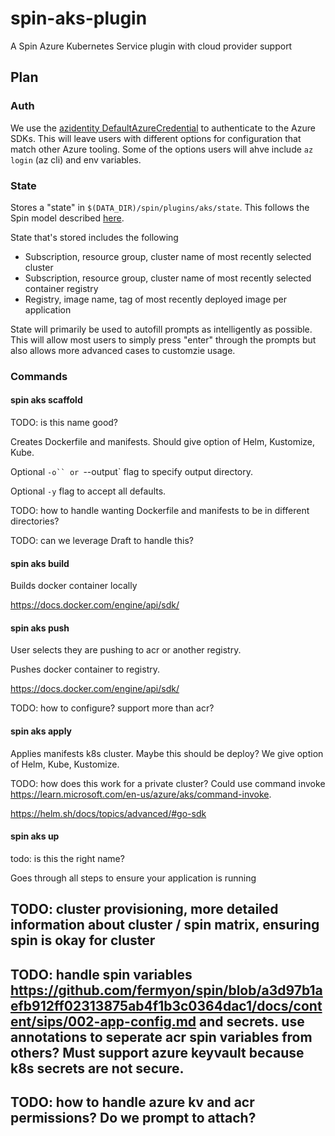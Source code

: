 # spin-aks-plugin

A Spin Azure Kubernetes Service plugin with cloud provider support

## Plan

### Auth

We use the [azidentity DefaultAzureCredential](https://pkg.go.dev/github.com/Azure/azure-sdk-for-go/sdk/azidentity#NewDefaultAzureCredential) to authenticate to the Azure SDKs. This will leave users with different options for configuration that match other Azure tooling. Some of the options users will ahve include `az login` (az cli) and env variables.

### State

Stores a "state" in `$(DATA_DIR)/spin/plugins/aks/state`. This follows the Spin model described [here](https://developer.fermyon.com/spin/cache).

State that's stored includes the following
- Subscription, resource group, cluster name of most recently selected cluster
- Subscription, resource group, cluster name of most recently selected container registry
- Registry, image name, tag of most recently deployed image per application

State will primarily be used to autofill prompts as intelligently as possible. This will allow most users to simply press "enter" through the prompts but also allows more advanced cases to customzie usage.

### Commands

#### spin aks scaffold

TODO: is this name good?

Creates Dockerfile and manifests. Should give option of Helm, Kustomize, Kube.

Optional `-o`` or `--output` flag to specify output directory. 

Optional `-y` flag to accept all defaults.

TODO: how to handle wanting Dockerfile and manifests to be in different directories?

TODO: can we leverage Draft to handle this?

#### spin aks build

Builds docker container locally

https://docs.docker.com/engine/api/sdk/

#### spin aks push

User selects they are pushing to acr or another registry.

Pushes docker container to registry.

https://docs.docker.com/engine/api/sdk/

TODO: how to configure? support more than acr?

#### spin aks apply

Applies manifests k8s cluster. Maybe this should be deploy? We give option of Helm, Kube, Kustomize.

TODO: how does this work for a private cluster? Could use command invoke https://learn.microsoft.com/en-us/azure/aks/command-invoke.

https://helm.sh/docs/topics/advanced/#go-sdk

#### spin aks up

todo: is this the right name?

Goes through all steps to ensure your application is running



## TODO: cluster provisioning, more detailed information about cluster / spin matrix, ensuring spin is okay for cluster

## TODO: handle spin variables https://github.com/fermyon/spin/blob/a3d97b1aefb912ff02313875ab4f1b3c0364dac1/docs/content/sips/002-app-config.md and secrets. use annotations to seperate acr spin variables from others? Must support azure keyvault because k8s secrets are not secure.

## TODO: how to handle azure kv and acr permissions? Do we prompt to attach?